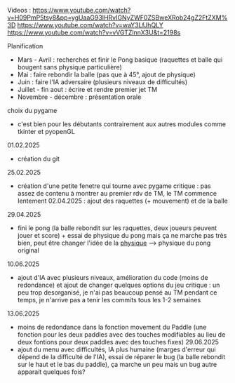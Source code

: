 Videos :
https://www.youtube.com/watch?v=H09PmP5tsy8&pp=ygUaaG93IHRvIGNyZWF0ZSBweXRob24gZ2FtZXM%3D
https://www.youtube.com/watch?v=waY3LfJhQLY
https://www.youtube.com/watch?v=vVGTZlnnX3U&t=2198s

Planification
- Mars - Avril : recherches et finir le Pong basique (raquettes et balle qui bougent sans physique particulière)
- Mai : faire rebondir la balle (pas que à 45°, ajout de physique)
- Juin : faire l'IA adversaire (plusieurs niveaux de difficultés)
- Juillet - fin aout : écrire et rendre premier jet TM
- Novembre - décembre : présentation orale

choix du pygame 
- c'est bien pour les débutants contrairement aux autres modules comme tkinter et pyopenGL

01.02.2025 
- création du git

25.02.2025 
-  création d'une petite fenetre qui tourne avec pygame
critique : pas assez de contenu à montrer au premier rdv de TM, le TM commence lentement
02.04.2025 : ajout des raquettes (+ mouvement) et de la balle

29.04.2025 
- fini le pong (la balle rebondit sur les raquettes, deux joueurs peuvent jouer et score) + essai de physique du pong mais ça ne marche pas très bien, peut être changer l'idée de la [physique](https://gamedev.stackexchange.com/questions/147773/what-is-original-pong-ball-behaviour) --> physique du pong original

10.06.2025 
- ajout d'IA avec plusieurs niveaux, amélioration du code (moins de redondance) et ajout de changer quelques options du jeu
critique : un peu trop desorganisé, je n'ai pas beaucoup pensé au TM pendant ce temps, je n'arrive pas a tenir les commits tous les 1-2 semaines

13.06.2025 
- moins de redondance dans la fonction movement du Paddle (une fonction pour les deux paddles avec des touches modifiables au lieu de deux fontions pour deux paddles avec des touches fixes)
29.06.2025
- ajout du menu avec difficultés, IA plus humaine (marges d'erreur qui dépend de la difficulté de l'IA), essai de réparer le bug (la balle rebondit sur le haut et le bas du paddle), ça marche un peu mais un bug autre apparait quelques fois? 